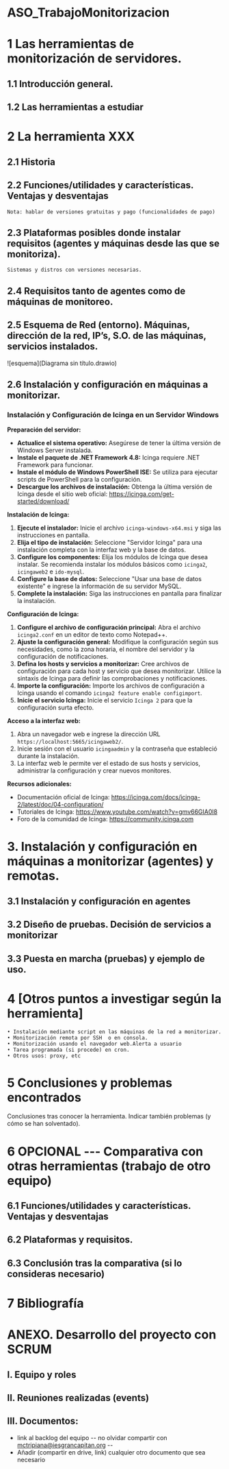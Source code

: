 # ASO_TrabajoMonitorizacion

# 1  Las herramientas de monitorización de servidores.
       
## 1.1  Introducción general.
## 1.2  Las herramientas  a estudiar
           

 # 2  La herramienta XXX
 ## 2.1  Historia
 ## 2.2  Funciones/utilidades y características. Ventajas y desventajas
	Nota: hablar de versiones gratuitas y pago (funcionalidades de pago)
 ## 2.3  Plataformas posibles donde instalar  requisitos (agentes y máquinas desde las que se monitoriza).
	Sistemas y distros con versiones necesarias.  
 ## 2.4  Requisitos tanto de agentes como de máquinas de monitoreo.
 ## 2.5  Esquema de Red (entorno). Máquinas, dirección de la red, IP’s, S.O. de las máquinas, servicios instalados. 
![esquema](Diagrama sin título.drawio)
## 2.6  Instalación y configuración en máquinas a monitorizar.
### Instalación y Configuración de Icinga en un Servidor Windows

**Preparación del servidor:**

* **Actualice el sistema operativo:** Asegúrese de tener la última versión de Windows Server instalada.
* **Instale el paquete de .NET Framework 4.8:** Icinga requiere .NET Framework para funcionar.
* **Instale el módulo de Windows PowerShell ISE:** Se utiliza para ejecutar scripts de PowerShell para la configuración.
* **Descargue los archivos de instalación:** Obtenga la última versión de Icinga desde el sitio web oficial: https://icinga.com/get-started/download/

**Instalación de Icinga:**

1. **Ejecute el instalador:** Inicie el archivo `icinga-windows-x64.msi` y siga las instrucciones en pantalla.
2. **Elija el tipo de instalación:** Seleccione "Servidor Icinga" para una instalación completa con la interfaz web y la base de datos.
3. **Configure los componentes:** Elija los módulos de Icinga que desea instalar. Se recomienda instalar los módulos básicos como `icinga2`, `icingaweb2` e `ido-mysql`.
4. **Configure la base de datos:** Seleccione "Usar una base de datos existente" e ingrese la información de su servidor MySQL.
5. **Complete la instalación:** Siga las instrucciones en pantalla para finalizar la instalación.

**Configuración de Icinga:**

1. **Configure el archivo de configuración principal:** Abra el archivo `icinga2.conf` en un editor de texto como Notepad++.
2. **Ajuste la configuración general:** Modifique la configuración según sus necesidades, como la zona horaria, el nombre del servidor y la configuración de notificaciones.
3. **Defina los hosts y servicios a monitorizar:** Cree archivos de configuración para cada host y servicio que desea monitorizar. Utilice la sintaxis de Icinga para definir las comprobaciones y notificaciones.
4. **Importe la configuración:** Importe los archivos de configuración a Icinga usando el comando `icinga2 feature enable configimport`.
5. **Inicie el servicio Icinga:** Inicie el servicio `Icinga 2` para que la configuración surta efecto.

**Acceso a la interfaz web:**

1. Abra un navegador web e ingrese la dirección URL `https://localhost:5665/icingaweb2/`.
2. Inicie sesión con el usuario `icingaadmin` y la contraseña que estableció durante la instalación.
3. La interfaz web le permite ver el estado de sus hosts y servicios, administrar la configuración y crear nuevos monitores.

**Recursos adicionales:**

* Documentación oficial de Icinga: https://icinga.com/docs/icinga-2/latest/doc/04-configuration/
* Tutoriales de Icinga: https://www.youtube.com/watch?v=gmv66GIA0l8
* Foro de la comunidad de Icinga: https://community.icinga.com

# 3. Instalación y configuración en máquinas a monitorizar (agentes) y remotas.
 ## 3.1  Instalación y configuración en agentes 
 ## 3.2  Diseño de pruebas.  Decisión de servicios a monitorizar
 ## 3.3  Puesta en marcha (pruebas) y ejemplo de uso.

 # 4  [Otros puntos a investigar según la herramienta]

    • Instalación mediante script en las máquinas de la red a monitorizar.
    • Monitorización remota por SSH  o en consola. 
    • Monitorización usando el navegador web.Alerta a usuario 
    • Tarea programada (si procede) en cron.
    • Otros usos: proxy, etc 

 # 5  Conclusiones y problemas encontrados 
 Conclusiones tras conocer la herramienta. Indicar también problemas (y cómo se han solventado).


 # 6  OPCIONAL --- Comparativa con otras herramientas (trabajo de otro equipo)
 ## 6.1   Funciones/utilidades y características. Ventajas y desventajas
 ## 6.2   Plataformas y  requisitos.
 ## 6.3  Conclusión tras la comparativa (si lo consideras necesario)

 # 7  Bibliografía


# ANEXO. Desarrollo del proyecto con SCRUM
## I. Equipo y roles
## II. Reuniones realizadas (events)
## III. Documentos: 
- link al backlog del equipo  -- no olvidar compartir con mctripiana@iesgrancapitan.org --
- Añadir (compartir en drive, link) cualquier otro documento que sea necesario
           
           
